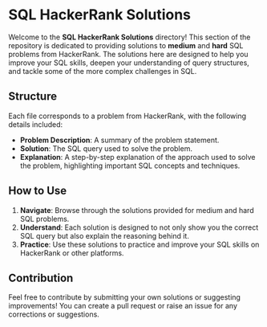 
# SQL HackerRank Solutions

Welcome to the **SQL HackerRank Solutions** directory! This section of the repository is dedicated to providing solutions to **medium** and **hard** SQL problems from HackerRank. The solutions here are designed to help you improve your SQL skills, deepen your understanding of query structures, and tackle some of the more complex challenges in SQL.

## Structure

Each file corresponds to a problem from HackerRank, with the following details included:

- **Problem Description**: A summary of the problem statement.
- **Solution**: The SQL query used to solve the problem.
- **Explanation**: A step-by-step explanation of the approach used to solve the problem, highlighting important SQL concepts and techniques.

## How to Use

1. **Navigate**: Browse through the solutions provided for medium and hard SQL problems.
2. **Understand**: Each solution is designed to not only show you the correct SQL query but also explain the reasoning behind it.
3. **Practice**: Use these solutions to practice and improve your SQL skills on HackerRank or other platforms.

## Contribution

Feel free to contribute by submitting your own solutions or suggesting improvements! You can create a pull request or raise an issue for any corrections or suggestions.
